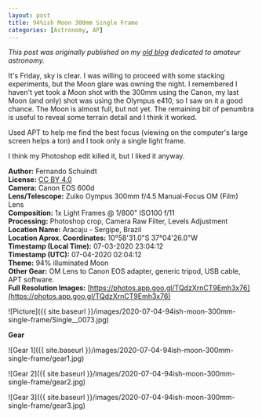 ```yaml
---
layout: post
title: 94%ish Moon 300mm Single Frame
categories: [Astronomy, AP]
---
```


*This post was originally published on my [old blog](https://boredprogrammer.postach.io/post/94-ish-moon-300mm-single-frame) dedicated to amateur astronomy.*

It's Friday, sky is clear. I was willing to proceed with some stacking experiments, but the Moon glare was owning the night. I remembered I haven't yet took a Moon shot with the 300mm using the Canon, my last Moon (and only) shot was using the Olympus e410, so I saw on it a good chance. The Moon is almost full, but not yet. The remaining bit of penumbra is useful to reveal some terrain detail and I think it worked.

Used APT to help me find the best focus (viewing on the computer's large screen helps a ton) and I took only a single light frame.

I think my Photoshop edit killed it, but I liked it anyway.

**Author:** Fernando Schuindt  
**License:** [CC BY 4.0](https://creativecommons.org/licenses/by/4.0/)  
**Camera:** Canon EOS 600d  
**Lens/Telescope:** Zuiko Oympus 300mm f/4.5 Manual-Focus OM (Film) Lens  
**Composition:** 1x Light Frames @ 1/800" ISO100 f/11  
**Processing:** Photoshop crop, Camera Raw Filter, Levels Adjustment  
**Location Name:** Aracaju - Sergipe, Brazil  
**Location Aprox. Coordinates:** 10°58'31.0"S 37°04'26.0"W  
**Timestamp (Local Time):** 07-03-2020 23:04:12  
**Timestamp (UTC):** 07-04-2020 02:04:12  
**Theme:** 94% illuminated Moon  
**Other Gear:** OM Lens to Canon EOS adapter, generic tripod, USB cable, APT software.  
**Full Resolution Images:** [https://photos.app.goo.gl/TQdzXrnCT9Emh3x76](https://photos.app.goo.gl/TQdzXrnCT9Emh3x76)  

![Picture]({{ site.baseurl }}/images/2020-07-04-94ish-moon-300mm-single-frame/Single__0073.jpg)

**Gear**

![Gear 1]({{ site.baseurl }}/images/2020-07-04-94ish-moon-300mm-single-frame/gear1.jpg)

![Gear 2]({{ site.baseurl }}/images/2020-07-04-94ish-moon-300mm-single-frame/gear2.jpg)

![Gear 3]({{ site.baseurl }}/images/2020-07-04-94ish-moon-300mm-single-frame/gear3.jpg)
